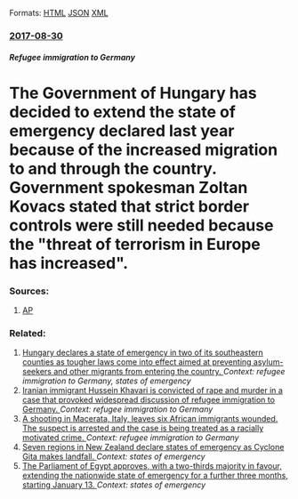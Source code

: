 
Formats: [HTML](/news/2017/08/30/the-government-of-hungary-has-decided-to-extend-the-state-of-emergency-declared-last-year-because-of-the-increased-migration-to-and-through.html)  [JSON](/news/2017/08/30/the-government-of-hungary-has-decided-to-extend-the-state-of-emergency-declared-last-year-because-of-the-increased-migration-to-and-through.json)  [XML](/news/2017/08/30/the-government-of-hungary-has-decided-to-extend-the-state-of-emergency-declared-last-year-because-of-the-increased-migration-to-and-through.xml)  

### [2017-08-30](/news/2017/08/30/index.md)

##### Refugee immigration to Germany
# The Government of Hungary has decided to extend the state of emergency declared last year because of the increased migration to and through the country. Government spokesman Zoltan Kovacs stated that strict border controls were still needed because the "threat of terrorism in Europe has increased". 




### Sources:

1. [AP](http://hosted.ap.org/dynamic/stories/E/EU_EUROPE_MIGRANTS?SITE=AP&)

### Related:

1. [Hungary declares a state of emergency in two of its southeastern counties as tougher laws come into effect aimed at preventing asylum-seekers and other migrants from entering the country. ](/news/2015/09/15/hungary-declares-a-state-of-emergency-in-two-of-its-southeastern-counties-as-tougher-laws-come-into-effect-aimed-at-preventing-asylum-seeker.md) _Context: refugee immigration to Germany, states of emergency_
2. [Iranian immigrant Hussein Khavari is convicted of rape and murder in a case that provoked widespread discussion of refugee immigration to Germany. ](/news/2018/03/22/iranian-immigrant-hussein-khavari-is-convicted-of-rape-and-murder-in-a-case-that-provoked-widespread-discussion-of-refugee-immigration-to-ge.md) _Context: refugee immigration to Germany_
3. [A shooting in Macerata, Italy, leaves six African immigrants wounded. The suspect is arrested and the case is being treated as a racially motivated crime. ](/news/2018/02/3/a-shooting-in-macerata-italy-leaves-six-african-immigrants-wounded-the-suspect-is-arrested-and-the-case-is-being-treated-as-a-racially-mo.md) _Context: refugee immigration to Germany_
4. [Seven regions in New Zealand declare states of emergency as Cyclone Gita makes landfall. ](/news/2018/02/20/seven-regions-in-new-zealand-declare-states-of-emergency-as-cyclone-gita-makes-landfall.md) _Context: states of emergency_
5. [The Parliament of Egypt approves, with a two-thirds majority in favour, extending the nationwide state of emergency for a further three months, starting January 13. ](/news/2018/01/9/the-parliament-of-egypt-approves-with-a-two-thirds-majority-in-favour-extending-the-nationwide-state-of-emergency-for-a-further-three-mont.md) _Context: states of emergency_
